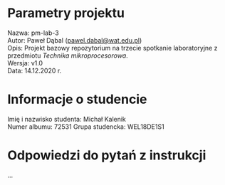 # Parametry projektu

Nazwa: pm-lab-3  
Autor: Paweł Dąbal (pawel.dabal@wat.edu.pl)  
Opis: Projekt bazowy repozytorium na trzecie spotkanie laboratoryjne z przedmiotu _Technika mikroprocesorowa_.  
Wersja: v1.0  
Data: 14.12.2020 r.

# Informacje o studencie

Imię i nazwisko studenta: Michał Kalenik  
Numer albumu: 72531 
Grupa studencka: WEL18DE1S1

# Odpowiedzi do pytań z instrukcji
...
